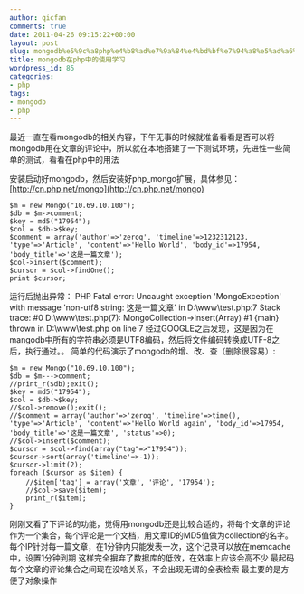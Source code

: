 ```yaml
---
author: qicfan
comments: true
date: 2011-04-26 09:15:22+00:00
layout: post
slug: mongodb%e5%9c%a8php%e4%b8%ad%e7%9a%84%e4%bd%bf%e7%94%a8%e5%ad%a6%e4%b9%a0
title: mongodb在php中的使用学习
wordpress_id: 85
categories:
- php
tags:
- mongodb
- php
---
```


最近一直在看mongodb的相关内容，下午无事的时候就准备看看是否可以将mongodb用在文章的评论中，所以就在本地搭建了一下测试环境，先进性一些简单的测试，看看在php中的用法

安装启动好mongodb，然后安装好php_mongo扩展，具体参见：[http://cn.php.net/mongo](http://cn.php.net/mongo)

    
    $m = new Mongo("10.69.10.100");
    $db = $m->comment;
    $key = md5("17954");
    $col = $db->$key;
    $comment = array('author'=>'zeroq', 'timeline'=>1232312123, 'type'=>'Article', 'content'=>'Hello World', 'body_id'=>17954, 'body_title'=>'这是一篇文章');
    $col->insert($comment);
    $cursor = $col->findOne();
    print $cursor;


运行后抛出异常：
PHP Fatal error: Uncaught exception 'MongoException' with message 'non-utf8 string: 这是一篇文章' in D:\www\test.php:7
Stack trace:
#0 D:\www\test.php(7): MongoCollection->insert(Array)
#1 {main}
thrown in D:\www\test.php on line 7
经过GOOGLE之后发现，这是因为在mangodb中所有的字符串必须是UTF8编码，然后将文件编码转换成UTF-8之后，执行通过。。
简单的代码演示了mongodb的增、改、查（删除很容易）:

    
    $m = new Mongo("10.69.10.100");
    $db = $m--->comment;
    //print_r($db);exit();
    $key = md5("17954");
    $col = $db->$key;
    //$col->remove();exit();
    //$comment = array('author'=>'zeroq', 'timeline'=>time(), 'type'=>'Article', 'content'=>'Hello World again', 'body_id'=>17954, 'body_title'=>'这是一篇文章', 'status'=>0);
    //$col->insert($comment);
    $cursor = $col->find(array("tag"=>"17954"));
    $cursor->sort(array('timeline'=>-1));
    $cursor->limit(2);
    foreach ($cursor as $item) {
    	//$item['tag'] = array('文章', '评论', '17954');
    	//$col->save($item);
    	print_r($item);
    }


刚刚又看了下评论的功能，觉得用mongodb还是比较合适的，将每个文章的评论作为一个集合，每个评论是一个文档，用文章ID的MD5值做为collection的名字。
每个IP针对每一篇文章，在1分钟内只能发表一次，这个记录可以放在memcache中，设置1分钟到期
这样完全摒弃了数据库的低效，在效率上应该会高不少
最起码每个文章的评论集合之间现在没啥关系，不会出现无谓的全表检索
最主要的是方便了对象操作


